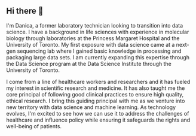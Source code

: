 ## Hi there 👋

I'm Danica, a former laboratory technician looking to transition into data science. I have a background in life sciences with experience in molecular biology through laboratories at the Princess Margaret Hospital and the University of Toronto. My first exposure with data science came at a next-gen sequencing lab where I gained basic knowledge in processing and packaging large data sets. I am currently expanding this expertise through the Data Science program at the Data Science Institute through the University of Toronto.

I come from a line of healthcare workers and researchers and it has fueled my interest in scientific research and medicine. It has also taught me the core principal of following good clinical practices to ensure high quality, ethical research. I bring this guiding principal with me as we venture into new territory with data science and machine learning. As technology evolves, I'm excited to see how we can use it to address the challenges of healthcare and influence policy while ensuring it safeguards the rights and well-being of patients.

<!--
**ldanica/ldanica** is a ✨ _special_ ✨ repository because its `README.md` (this file) appears on your GitHub profile.

Here are some ideas to get you started:

- 🔭 I’m currently working on ...
- 🌱 I’m currently learning ...
- 👯 I’m looking to collaborate on ...
- 🤔 I’m looking for help with ...
- 💬 Ask me about ...
- 📫 How to reach me: ...
- 😄 Pronouns: ...
- ⚡ Fun fact: ...
-->
